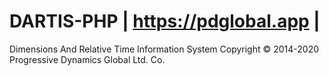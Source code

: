 # DARTIS-PHP | https://pdglobal.app |
Dimensions And Relative Time Information System
Copyright © 2014-2020 Progressive Dynamics Global Ltd. Co.
